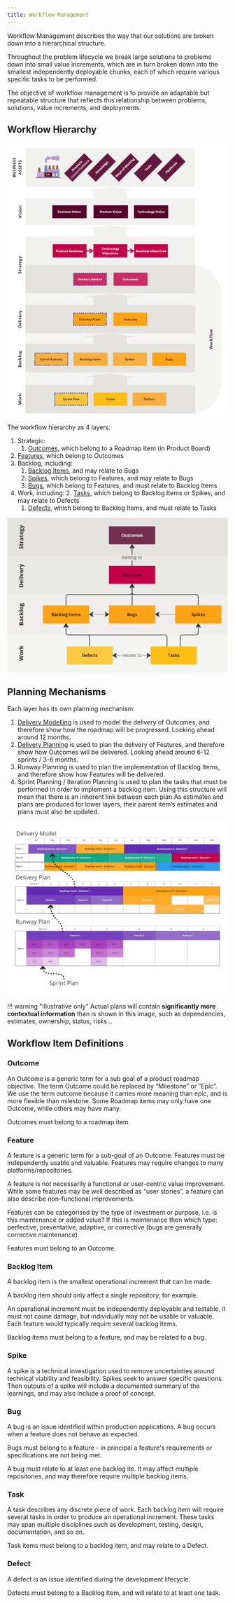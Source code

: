```yaml
---
title: Workflow Management
---
```


Workflow Management describes the way that our solutions are broken down into a hierarchical structure. 

Throughout the problem lifecycle we break large solutions to problems down into small value increments, which are in turn broken down into the smallest independently deployable chunks, each of which require various specific tasks to be performed. 

The objective of workflow management is to provide an adaptable but repeatable structure that reflects this relationship between problems, solutions, value increments, and deployments.

## Workflow Hierarchy

![alt text](../../assets/topology-of-business-value-with-workflow.png)

The workflow hierarchy as 4 layers: 

1. Strategic:
   1. [Outcomes](#Outcomes), which belong to a Roadmap Item (in Product Board)
2. [Features](#Features), which belong to Outcomes
3. Backlog, including:    
    1. [Backlog Items](#Backlog-Items), and may relate to Bugs
    2. [Spikes](#Spikes), which belong to Features, and may relate to Bugs 
    3. [Bugs](#Bugs), which belong to Features, and must relate to Backlog Items
 4. Work, including:
    2. [Tasks](#task), which belong to Backlog Items or Spikes, and may relate to Defects 
    1. [Defects](#Defect), which belong to Backlog Items, and must relate to Tasks
 
![alt text](../../assets/workflow-relationships.png)

## Planning Mechanisms

Each layer has its own planning mechanism:

1.	[Delivery Modelling](Delivery-Modelling.md) is used to model the delivery of Outcomes, and therefore show how the roadmap will be progressed. Looking ahead around 12 months.
2.	[Delivery Planning](Delivery-Planning.md) is used to plan the delivery of Features, and therefore show how Outcomes will be delivered. Looking ahead around 6-12 sprints / 3-6 months.
3.	Runway Planning is used to plan the implementation of Backlog Items, and therefore show how Features will be delivered.
4.	Sprint Planning / Iteration Planning is used to plan the tasks that must be performed in order to implement a backlog item.
Using this structure will mean that there is an inherent link between each plan.As estimates and plans are produced for lower layers, their parent item’s estimates and plans must also be updated.
 
![alt text](../../assets/workflow-planning-levels.png)

!!! warning "Illustrative only" 
    Actual plans will contain **significantly more contextual information** than is shown in this image, such as dependencies, estimates, ownership, status, risks…

## Workflow Item Definitions

### Outcome

An Outcome is a generic term for a sub goal of a product roadmap objective. The term Outcome could be replaced by “Milestone” or “Epic”. We use the term outcome because it carries more meaning than epic, and is more flexible than milestone. Some Roadmap items may only have one Outcome, while others may have many.

Outcomes must belong to a roadmap item.

### Feature

A feature is a generic term for a sub-goal of an Outcome. Features must be independently usable and valuable. 
Features may require changes to many platforms/repositories.

A feature is not necessarily a functional or user-centric value improvement. While some features may be well described as “user stories”, a feature can also describe non-functional improvements. 

Features can be categorised by the type of investment or purpose, i.e. is this maintenance or added value? If this is maintenance then which type: perfective, preventative, adaptive, or corrective (bugs are generally corrective maintenance).

Features must belong to an Outcome.

### Backlog Item

A backlog item is the smallest operational increment that can be made.

A backlog item should only affect a single repository, for example.

An operational increment must be independently deployable and testable, it must not cause damage, but individually may not be usable or valuable. Each feature would typically require several backlog items.

Backlog items must belong to a feature, and may be related to a bug.

### Spike

A spike is a technical investigation used to remove uncertainties around technical viability and feasibility. Spikes seek to answer specific questions. Then outputs of a spike will include a documented summary of the learnings, and may also include a proof of concept.

### Bug

A bug is an issue identified within production applications. A bug occurs when a feature does not behave as expected. 

Bugs must belong to a feature - in principal a feature's requirements or specifications are not being met. 

A bug must relate to at least one backlog ite. It may affect multiple repositories, and may therefore require multiple backlog items.

### Task

A task describes any discrete piece of work. Each backlog item will require several tasks in order to produce an operational increment. These tasks may span multiple disciplines such as development, testing, design, documentation, and so on.

Task items must belong to a backlog item, and may relate to a Defect.

### Defect

A defect is an issue identified during the development lifecycle. 

Defects must belong to a Backlog Item, and will relate to at least one task.
